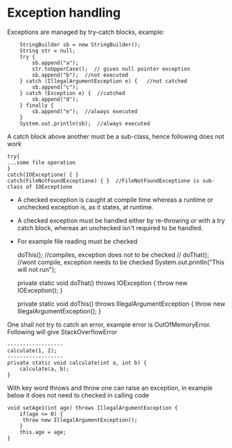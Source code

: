 # Exception handling

Exceptions are managed by try-catch blocks, example:

        StringBuilder sb = new StringBuilder();
        String str = null;
        try {
            sb.append("a");
            str.toUpperCase();  // gives null pointer exception
            sb.append("b");  //not executed
        } catch (IllegalArgumentException e) {   //not catched
            sb.append("c");
        } catch (Exception e) {  //catched
            sb.append("d");
        } finally {
            sb.append("e");  //always executed
        }
        System.out.println(sb);  //always executed

A catch block above another must be a sub-class, hence following does not work

    try{
    ...some file operation
    }
    catch(IOExceptione) { }
    catch(FileNotFoundExceptione) { }  //FileNotFoundExceptione is sub-class of IOExceptione


- A checked exception is caught at compile time whereas a runtime or unchecked exception is, as it states, at runtime.
- A checked exception must be handled either by re-throwing or with a try catch block, whereas an unchecked isn't required to be handled.
- For example file reading must be checked

    doThis();  //compiles, exception does not to be checked
    // doThat();  //wont compile, exception needs to be checked
    System.out.println("This will not run");
          

    private static void doThat() throws IOException {
    throw new IOException();
    }

    private static void doThis() throws IllegalArgumentException {
    throw new IllegalArgumentException();
    }


One shall not try to catch an error, example error is OutOfMemoryError. Following will give StackOverflowError

    ------------------
    calculate(1, 2);
    ------------------
    private static void calculate(int a, int b) {
        calculate(a, b);
    }

With key word throws and throw one can raise an exception, in example below it does not need to checked in calling code

    void setAge1(int age) throws IllegalArgumentException {
        if(age <= 0) {
         throw new IllegalArgumentException();
        }
        this.age = age;
    }



